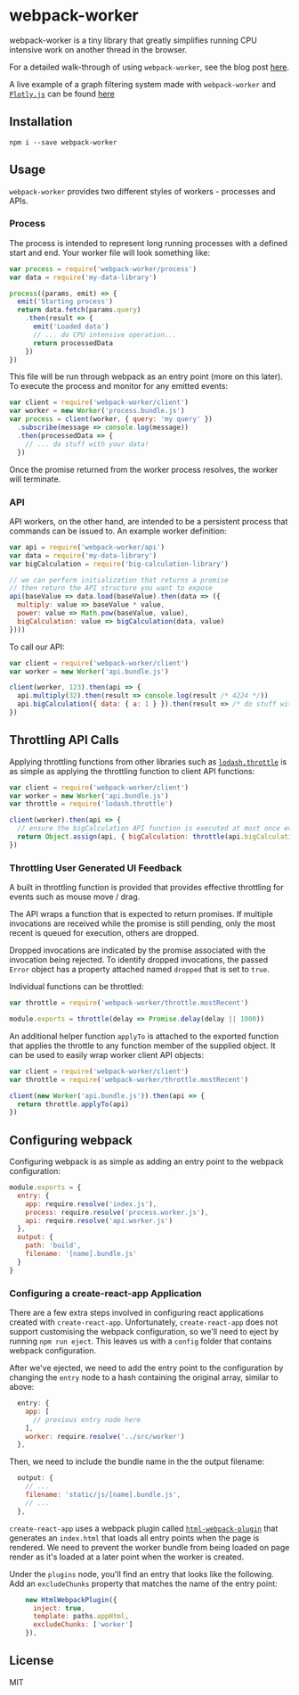 # webpack-worker

webpack-worker is a tiny library that greatly simplifies running CPU intensive 
work on another thread in the browser.

For a detailed walk-through of using `webpack-worker`, see the blog post 
[here](https://github.com/danderson00/webpack-worker/blob/master/samples/plotly/blog.md).

A live example of a graph filtering system made with `webpack-worker` and [`Plotly.js`](https://plot.ly/javascript/) 
can be found [here](https://danderson00.github.io/webpack-worker/)

## Installation

    npm i --save webpack-worker

## Usage

`webpack-worker` provides two different styles of workers - processes and APIs.

### Process

The process is intended to represent long running processes with a defined 
start and end. Your worker file will look something like:

```Javascript
var process = require('webpack-worker/process')
var data = require('my-data-library')

process((params, emit) => {
  emit('Starting process')
  return data.fetch(params.query)
    .then(result => {
      emit('Loaded data')
      // ... do CPU intensive operation...
      return processedData
    })
})

```

This file will be run through webpack as an entry point (more on this later).
To execute the process and monitor for any emitted events:

```Javascript
var client = require('webpack-worker/client')
var worker = new Worker('process.bundle.js')
var process = client(worker, { query: 'my query' })
  .subscribe(message => console.log(message))
  .then(processedData => {
    // ... do stuff with your data!
  })
```

Once the promise returned from the worker process resolves, the worker will terminate.

### API

API workers, on the other hand, are intended to be a persistent process that
commands can be issued to. An example worker definition:

```Javascript
var api = require('webpack-worker/api')
var data = require('my-data-library')
var bigCalculation = require('big-calculation-library')

// we can perform initialization that returns a promise
// then return the API structure you want to expose
api(baseValue => data.load(baseValue).then(data => ({
  multiply: value => baseValue * value,
  power: value => Math.pow(baseValue, value),
  bigCalculation: value => bigCalculation(data, value)
})))
```

To call our API:

```Javascript
var client = require('webpack-worker/client')
var worker = new Worker('api.bundle.js')

client(worker, 123).then(api => {
  api.multiply(32).then(result => console.log(result /* 4224 */))
  api.bigCalculation({ data: { a: 1 } }).then(result => /* do stuff with result */)
})
```

## Throttling API Calls

Applying throttling functions from other libraries such as [`lodash.throttle`](https://lodash.com/docs/4.16.6#throttle) 
is as simple as applying the throttling function to client API functions:

```Javascript
var client = require('webpack-worker/client')
var worker = new Worker('api.bundle.js')
var throttle = require('lodash.throttle')

client(worker).then(api => {
  // ensure the bigCalculation API function is executed at most once every 100ms
  return Object.assign(api, { bigCalculation: throttle(api.bigCalculation, 100) })
})
```

### Throttling User Generated UI Feedback

A built in throttling function is provided that provides effective throttling
for events such as mouse move / drag.

The API wraps a function that is expected to return promises. If multiple 
invocations are received while the promise is still pending, only the most recent 
is queued for execution, others are dropped.

Dropped invocations are indicated by the promise associated with the invocation
being rejected. To identify dropped invocations, the passed `Error` object has 
a property attached named `dropped` that is set to `true`.

Individual functions can be throttled:

```Javascript
var throttle = require('webpack-worker/throttle.mostRecent')

module.exports = throttle(delay => Promise.delay(delay || 1000))
```

An additional helper function `applyTo` is attached to the exported function
that applies the throttle to any function member of the supplied object. It
can be used to easily wrap worker client API objects:

```Javascript
var client = require('webpack-worker/client')
var throttle = require('webpack-worker/throttle.mostRecent')

client(new Worker('api.bundle.js')).then(api => {
  return throttle.applyTo(api)
})
```

## Configuring webpack

Configuring webpack is as simple as adding an entry point to the webpack configuration:

```Javascript
module.exports = {
  entry: {
    app: require.resolve('index.js'),
    process: require.resolve('process.worker.js'),
    api: require.resolve('api.worker.js')
  },
  output: {
    path: 'build',
    filename: '[name].bundle.js'
  }
}
```

### Configuring a create-react-app Application

There are a few extra steps involved in configuring react applications created with `create-react-app`. Unfortunately, `create-react-app` does not support customising the webpack configuration, so we'll need to eject by running `npm run eject`. This leaves us with a `config` folder that contains webpack configuration.

After we've ejected, we need to add the entry point to the configuration by changing the `entry` node to a hash containing the original array, similar to above:

```Javascript
  entry: {
    app: [
      // previous entry node here
    ],
    worker: require.resolve('../src/worker')
  },
```

Then, we need to include the bundle name in the the output filename:

```Javascript
  output: {
    // ...
    filename: 'static/js/[name].bundle.js',
    // ...
  },
```

`create-react-app` uses a webpack plugin called [`html-webpack-plugin`](https://github.com/jantimon/html-webpack-plugin) 
that generates an `index.html` that loads all entry points when the page is rendered. 
We need to prevent the worker bundle from being loaded on page render as it's loaded 
at a later point when the worker is created.

Under the `plugins` node, you'll find an entry that looks like the following. Add an 
`excludeChunks` property that matches the name of the entry point:

```Javascript
    new HtmlWebpackPlugin({
      inject: true,
      template: paths.appHtml,
      excludeChunks: ['worker']
    }),
```

## License

MIT